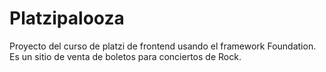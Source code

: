 # Platzipalooza
Proyecto del curso de platzi de frontend usando el framework Foundation. <br>
Es un sitio de venta de boletos para conciertos de Rock.
